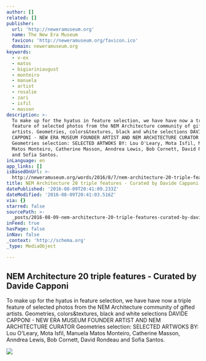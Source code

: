 ```yaml
---
author: []
related: []
publisher:
  url: 'http://neweramuseum.org'
  name: The New Era Museum
  favicon: 'http://neweramuseum.org/favicon.ico'
  domain: neweramuseum.org
keywords:
  - v-ex
  - matos
  - bigiariniaugust
  - monteiro
  - manuela
  - artist
  - rosalie
  - zari
  - isfil
  - masson
description: >-
  To make up for the hyatus in feature selection, we have have now a triple
  feature of selected photos from the NEM Architecture community of gifted
  artists. Geometries, colors&textures, black and white selections DAVIDE
  CAPPONI - NEW ERA MUSEUM FOUNDER ARTIST AND NEM ARCHITECTURE CURATOR
  Geometries selection: SELECTED ARTWOKS BY: Lou O'Leary, Mota Isfil, Manuela
  Matos Monteiro, Catherine Masson, Anndrea Lewis, Bob Cornett, David Rondeau
  and Sofia Santos.
inLanguage: en
app_links: []
isBasedOnUrl: >-
  http://neweramuseum.org/words/2016/8/7/nem-architecture-20-triple-features-curated-by-davide-capponi
title: NEM Architecture 20 triple features - Curated by Davide Capponi
datePublished: '2016-08-09T20:41:09.233Z'
dateModified: '2016-08-09T20:41:03.516Z'
via: {}
starred: false
sourcePath: >-
  _posts/2016-08-09-nem-architecture-20-triple-features-curated-by-davide-capp.md
inFeed: true
hasPage: false
inNav: false
_context: 'http://schema.org'
_type: MediaObject

---
```

<article style=""><h1>NEM Architecture 20 triple features - Curated by Davide Capponi</h1><p>To make up for the hyatus in feature selection, we have have now a triple feature of selected photos from the NEM Architecture community of gifted artists. Geometries, colors&amp;textures, black and white selections DAVIDE CAPPONI - NEW ERA MUSEUM FOUNDER ARTIST AND NEM ARCHITECTURE CURATOR Geometries selection: SELECTED ARTWOKS BY: Lou O'Leary, Mota Isfil, Manuela Matos Monteiro, Catherine Masson, Anndrea Lewis, Bob Cornett, David Rondeau and Sofia Santos.</p><img src="http://static1.squarespace.com/static/50e5b834e4b0837383d7bb18/50e5b834e4b0837383d7bb1f/57a72616bebafb38e0dbc71e/1470574157014/Triple.jpg?format=1000w" /></article>